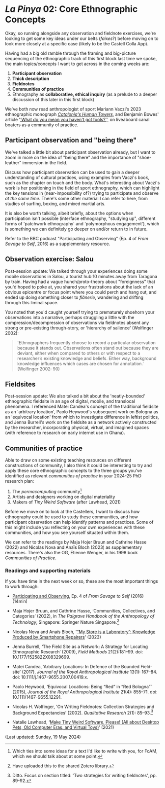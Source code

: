 # _La Pinya_ 02: Core Ethnographic Concepts

Okay, so running alongside any observation and fieldnote exercises, we're looking to get some key ideas under our belts (_faixes_?) before moving on to look more closely at a specific case (likely to be the Castell Colla App).

Having had a big old ramble through the framing and big-picture sequencing of the ethnographic track of this first block last time we spoke, the main topics/concepts I want to get across in the coming weeks are:

1. **Participant observation**
2. **Thick description**
3. **Fieldnotes**
4. **Communities of practice**
5. Ethnography as **collaborative, ethical inquiry** (as a prelude to a deeper discussion of this later in this first block)

We've both now read anthropologist of sport Mariann Vaczi's 2023 ethnographic monograph _[Catalonia's Human Towers](https://iupress.org/9780253067166/catalonias-human-towers/)_, and Benjamin Bowes' article '[‘What do you mean you haven't got tools?’](https://doi.org/10.3167/ajec.2023.320206)', on liveaboard canal boaters as a community of practice.
  

## Participant observation and "being there"

We've talked a little bit about participant observation already, but I want to zoom in more on the idea of "being there" and the importance of "shoe-leather" immersion in the field.

Discuss how participant observation can be used to gain a deeper understanding of cultural practices, using examples from Vaczi's book, such as the chapter on touch and the body. What's interesting about Vaczi's work is her positioning in the field of sport ethnography, which can highlight the key tensions in (near-impossibility of?) trying to participate and observe _at the same time_. There's some other material I can refer to here, from studies of surfing, boxing, and mixed martial arts.

It is also be worth talking, albeit briefly, about the options when participation isn't possible (interface ethnography, "studying up", different forms of 'patchwork ethnography' and 'polymorphous engagement'), which is something we can definitely go deeper on and/or return to in future.

Refer to the BBC podcast "Participating and Observing" (Ep. 4 of _From Savage to Self_, 2016) as a supplementary resource.

## Observation exercise: Salou

Post-session update: We talked through your experiences doing some mobile observations in Salou, a tourist hub 10 minutes away from Taragona by train. Having had a vague hunch/proto-theory about "foreignness" that you'd hoped to poke at, you shared your frustrations about the lack of an obvious epicentre or focus point where you could perch and hang out, and ended up doing something closer to _flânerie_, wandering and drifting through this liminal space.

You noted that you'd caught yourself trying to prematurely shoehorn your observations into a narrative, perhaps struggling a little with the compression/decompression of observations via fieldnotes absent any strong or pre-existing through-story, or 'hierarchy of salience' (Wolfinger 2002):

> 'Ethnographers frequently choose to record a particular observation because it stands out. Observations often stand out because they are deviant, either when compared to others or with respect to a researcher’s existing knowledge and beliefs. Either way, background knowledge influences which cases are chosen for annotation.' (Wolfinger 2002: 90)


## Fieldsites

Post-session update: We also talked a bit about the 'neatly-bounded' ethnographic fieldsite in an age of digital, mobile, and translocal phenomena. I referenced Matei Candea's concept of the traditional fieldsite as an 'arbitrary location', Paolo Heywood's subsequent work on Bologna as an 'equivocal location' from which to investigate difference in leftist politics, and Jenna Burrell's work on the fieldsite as a network actively constructed by the researcher, incorporating physical, virtual, and imagined spaces (with reference to research on early internet use in Ghana).


## Communities of practice

Able to draw on some existing teaching resources on different constructions of community, I also think it could be interesting to try and apply these core ethnographic concepts to the three groups you've identified as  relevant _communities of practice_ in your 2024-25 PhD research plan:

1. The _permacomputing_ community[^1]
2. Artists and designers working on digital materiality
3. Makers of _Tiny Weird Software_ (after Lawhead, 2021)

Before we move on to look at the Castellers, I want to discuss how ethnography could be used to study these communities, and how participant observation can help identify patterns and practices. Some of this might include you reflecting on your own experiences with these communities, and how you see yourself situated within them.

We can refer to the readings by Maja Hojer Bruun and Cathrine Hasse (2022) and Nicolas Nova and Anaïs Bloch (2023) as supplementary resources. There's also the OG, Etienne Wenger, in his 1998 book _Communities of Practice_.



### Readings and supporting materials

If you have time in the next week or so, these are the most important things to work through: 
  
- [Participating and Observing](https://www.bbc.co.uk/sounds/play/b06zdkb7), Ep. 4 of _From Savage to Self_ (2016) (14min)
- Maja Hojer Bruun, and Cathrine Hasse, ‘Communities, Collectives, and Categories’ (2022), in _The Palgrave Handbook of the Anthropology of Technology_, Singapore: Springer Nature Singapore.[^2]
- Nicolas Nova and Anaïs Bloch, '[“My Store is a Laboratory”: Knowledge Produced by Smartphone Repairers](https://doi.org/10.17351/ests2023.1337)' (2023)

- Jenna Burrell, ‘The Field Site as a Network: A Strategy for Locating Ethnographic Research’ (2009), _Field Methods_ 21(2):181–99. doi: 10.1177/1525822X08329699.
- Matei Candea, ‘Arbitrary Locations: In Defence of the Bounded Field‐site’ (2017), _Journal of the Royal Anthropological Institute_ 13(1): 167–84. doi: 10.1111/j.1467-9655.2007.00419.x.
- Paolo Heywood, ‘Equivocal Locations: Being “Red” in “Red Bologna”’ (2015), _Journal of the Royal Anthropological Institute_ 21(4): 855–71. doi: 10.1111/1467-9655.12291.

- Nicolas H. Wolfinger, 'On Writing Fieldnotes: Collection Strategies and Background Expectancies’ (2002). _Qualitative Research_ 2(1): 85–93.[^3]
- Natalie Lawhead, ‘[Make Tiny Weird Software, Please! (All about Desktop Pets, Old Computer Eras, and Virtual Toys)](http://www.nathalielawhead.com/candybox/make-tiny-weird-software-please-all-about-desktop-pets-old-computer-eras-and-virtual-toys)’ (2021)

(Last updated: Sunday, 19 May 2024)

[^1]: Which ties into some ideas for a text I'd like to write with you, for FoAM, which we should talk about at some point.
[^2]: Have uploaded this to the shared Zotero library.
[^3]: Ditto. Focus on section titled: 'Two strategies for writing fieldnotes', pp. 89-92.